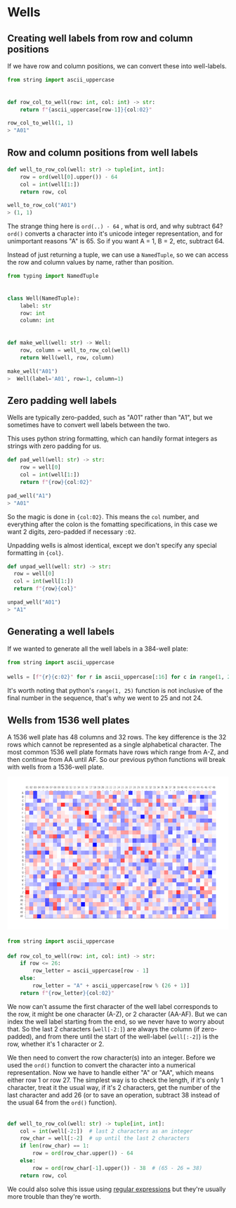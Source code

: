 # Wells

## Creating well labels from row and column positions

If we have row and column positions, we can convert these into well-labels.

```python
from string import ascii_uppercase


def row_col_to_well(row: int, col: int) -> str:
    return f"{ascii_uppercase[row-1]}{col:02}" 
```

```python
row_col_to_well(1, 1)
> "A01"
```


## Row and column positions from well labels


```python
def well_to_row_col(well: str) -> tuple[int, int]:
    row = ord(well[0].upper()) - 64
    col = int(well[1:])
    return row, col
```

```python
well_to_row_col("A01")
> (1, 1)
```

The strange thing here is `ord(..) - 64` , what is ord, and why subtract 64?
`ord()` converts a character into it's unicode integer representation, and for
unimportant reasons "A" is 65. So if you want A = 1, B = 2, etc, subtract 64.
 

Instead of just returning a tuple, we can use a `NamedTuple`, so we can access
the row and column values by name, rather than position.

```python
from typing import NamedTuple


class Well(NamedTuple):
    label: str
    row: int
    column: int


def make_well(well: str) -> Well:
    row, column = well_to_row_col(well)
    return Well(well, row, column)
```

```python
make_well("A01")
>  Well(label='A01', row=1, column=1)
```

## Zero padding well labels

Wells are typically zero-padded, such as "A01" rather than "A1", but we sometimes
have to convert well labels between the two.

This uses python string formatting, which can handily format integers as strings
with zero padding for us.

```python
def pad_well(well: str) -> str:
    row = well[0]
    col = int(well[1:])
    return f"{row}{col:02}"
```

```python
pad_well("A1")
> "A01"
```

So the magic is done in `{col:02}`. This means the `col` number, and everything
after the colon is the fomatting specifications, in this case we want 2 digits,
zero-padded if necessary `:02`.

Unpadding wells is almost identical, except we don't specify any special formatting
in `{col}`.

```python
def unpad_well(well: str) -> str:
  row = well[0]
  col = int(well[1:])
  return f"{row}{col}"
```

```python
unpad_well("A01")
> "A1"
```

## Generating a well labels

If we wanted to generate all the well labels in a 384-well plate:
```python
from string import ascii_uppercase

wells = [f"{r}{c:02}" for r in ascii_uppercase[:16] for c in range(1, 25)]
```

It's worth noting that python's `range(1, 25)` function is not inclusive of the
final number in the sequence, that's why we went to 25 and not 24.


## Wells from 1536 well plates

A 1536 well plate has 48 columns and 32 rows. The key difference is the 32 rows
which cannot be represented as a single alphabetical character. The most common
1536 well plate formats have rows which range from A-Z, and then continue from
AA until AF. So our previous python functions will break with wells from a
1536-well plate.

![1536-well-plate](img/1536_plate.png)

```python
from string import ascii_uppercase

def row_col_to_well(row: int, col: int) -> str:
    if row <= 26:
        row_letter = ascii_uppercase[row - 1]
    else:
        row_letter = "A" + ascii_uppercase[row % (26 + 1)]
    return f"{row_letter}{col:02}"
```

We now can't assume the first character of the well label corresponds to the
row, it might be one character (A-Z), or 2 character (AA-AF). But we can index 
the well label starting from the end, so we never have to worry about that. So
the last 2 characters (`well[-2:]`) are always the column (if zero-padded),
and from there until the start of the well-label (`well[:-2]`) is the row, whether it's
1 character or 2.

We then need to convert the row character(s) into an integer. Before we used
the `ord()` function to convert the character into a numerical representation.
Now we have to handle either "A" or "AA", which means either row 1 or row 27.
The simplest way is to check the length, if it's only 1 character, treat it the
usual way, if it's 2 characters, get the number of the last character and add 26
(or to save an operation, subtract 38 instead of the usual 64 from the `ord()`
function).



```python

def well_to_row_col(well: str) -> tuple[int, int]:
    col = int(well[-2:])  # last 2 characters as an integer
    row_char = well[:-2]  # up until the last 2 characters
    if len(row_char) == 1:
        row = ord(row_char.upper()) - 64
    else:
        row = ord(row_char[-1].upper()) - 38  # (65 - 26 = 38)
    return row, col
```

We could also solve this issue using [regular expressions](https://docs.python.org/3/library/re.html)
but they're usually more trouble than they're worth.

